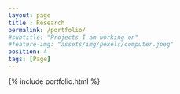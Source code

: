 ```yaml
--- 
layout: page
title : Research
permalink: /portfolio/
#subtitle: "Projects I am working on" 
#feature-img: "assets/img/pexels/computer.jpeg"
position: 4
tags: [Page]
---
```


{% include portfolio.html %}
